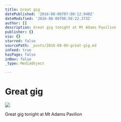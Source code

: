 ```yaml
---
title: Great gig
datePublished: '2016-08-06T07:00:12.948Z'
dateModified: '2016-08-06T06:58:22.373Z'
author: []
description: Great gig tonight at Mt Adams Pavilion
publisher: {}
via: {}
starred: false
sourcePath: _posts/2016-08-06-great-gig.md
inFeed: true
hasPage: false
inNav: false
_type: MediaObject

---
```

# Great gig
![](https://the-grid-user-content.s3-us-west-2.amazonaws.com/27f29c85-0dcb-49e4-ad13-c06b7305084c.jpg)

Great gig tonight at Mt Adams Pavilion